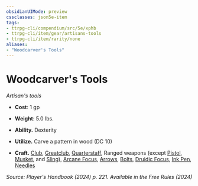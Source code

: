 ```yaml
---
obsidianUIMode: preview
cssclasses: json5e-item
tags:
- ttrpg-cli/compendium/src/5e/xphb
- ttrpg-cli/item/gear/artisans-tools
- ttrpg-cli/item/rarity/none
aliases: 
- "Woodcarver's Tools"
---
```

# Woodcarver's Tools
*Artisan's tools*  


- **Cost**: 1 gp
- **Weight**: 5.0 lbs.

- **Ability.** Dexterity  
- **Utilize.** Carve a pattern in wood (DC 10)  
- **Craft.** [Club](3-Mechanics/CLI/items/club-xphb.md), [Greatclub](3-Mechanics/CLI/items/greatclub-xphb.md), [Quarterstaff](3-Mechanics/CLI/items/quarterstaff-xphb.md), Ranged weapons (except [Pistol](3-Mechanics/CLI/items/pistol-xphb.md), [Musket](3-Mechanics/CLI/items/musket-xphb.md), and  [Sling](3-Mechanics/CLI/items/sling-xphb.md)), [Arcane Focus](3-Mechanics/CLI/items/arcane-focus-xphb.md), [Arrows](3-Mechanics/CLI/items/arrows-20-xphb.md), [Bolts](3-Mechanics/CLI/items/bolts-20-xphb.md), [Druidic Focus](3-Mechanics/CLI/items/druidic-focus-xphb.md), [Ink Pen](3-Mechanics/CLI/items/ink-pen-xphb.md), [Needles](3-Mechanics/CLI/items/needles-50-xphb.md)  

*Source: Player's Handbook (2024) p. 221. Available in the Free Rules (2024)*